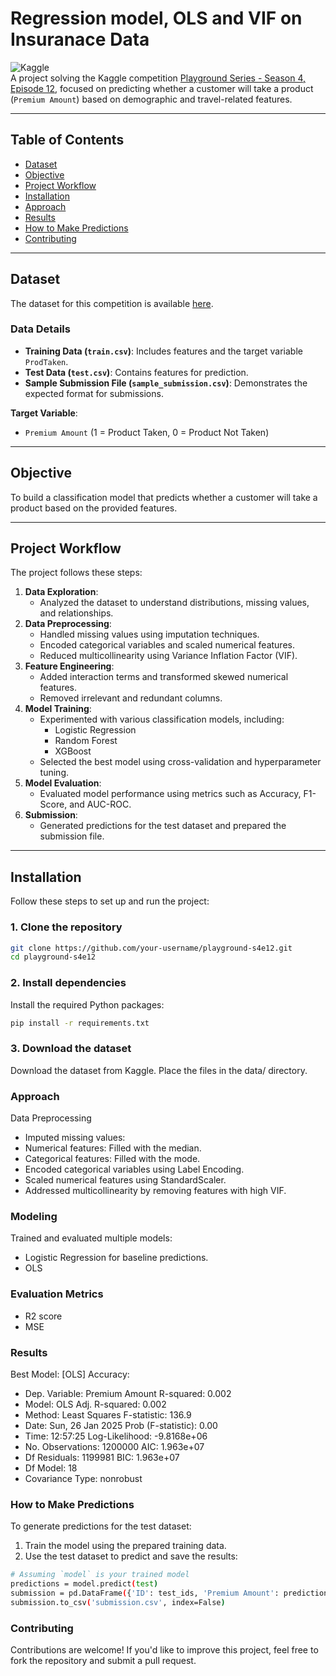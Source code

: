 # **Regression model, OLS and VIF on Insuranace Data**

![Kaggle](https://img.shields.io/badge/Kaggle-Competition-blue.svg)  
A project solving the Kaggle competition [Playground Series - Season 4, Episode 12](https://www.kaggle.com/competitions/playground-series-s4e12/overview), focused on predicting whether a customer will take a product (`Premium Amount`) based on demographic and travel-related features.

---

## **Table of Contents**
- [Dataset](#dataset)
- [Objective](#objective)
- [Project Workflow](#project-workflow)
- [Installation](#installation)
- [Approach](#approach)
- [Results](#results)
- [How to Make Predictions](#how-to-make-predictions)
- [Contributing](#contributing)

---

## **Dataset**
The dataset for this competition is available [here](https://www.kaggle.com/competitions/playground-series-s4e12/data).

### **Data Details**
- **Training Data (`train.csv`)**: Includes features and the target variable `ProdTaken`.
- **Test Data (`test.csv`)**: Contains features for prediction.
- **Sample Submission File (`sample_submission.csv`)**: Demonstrates the expected format for submissions.

**Target Variable**:  
- `Premium Amount` (1 = Product Taken, 0 = Product Not Taken)

---

## **Objective**
To build a classification model that predicts whether a customer will take a product based on the provided features.

---

## **Project Workflow**
The project follows these steps:
1. **Data Exploration**:
   - Analyzed the dataset to understand distributions, missing values, and relationships.
2. **Data Preprocessing**:
   - Handled missing values using imputation techniques.
   - Encoded categorical variables and scaled numerical features.
   - Reduced multicollinearity using Variance Inflation Factor (VIF).
3. **Feature Engineering**:
   - Added interaction terms and transformed skewed numerical features.
   - Removed irrelevant and redundant columns.
4. **Model Training**:
   - Experimented with various classification models, including:
     - Logistic Regression
     - Random Forest
     - XGBoost
   - Selected the best model using cross-validation and hyperparameter tuning.
5. **Model Evaluation**:
   - Evaluated model performance using metrics such as Accuracy, F1-Score, and AUC-ROC.
6. **Submission**:
   - Generated predictions for the test dataset and prepared the submission file.

---

## **Installation**
Follow these steps to set up and run the project:

### **1. Clone the repository**
```bash
git clone https://github.com/your-username/playground-s4e12.git
cd playground-s4e12
```

### **2. Install dependencies**
Install the required Python packages:

```bash
pip install -r requirements.txt
```

### **3. Download the dataset**
Download the dataset from Kaggle.
Place the files in the data/ directory.

### **Approach**
Data Preprocessing
* Imputed missing values:
* Numerical features: Filled with the median.
* Categorical features: Filled with the mode.
* Encoded categorical variables using Label Encoding.
* Scaled numerical features using StandardScaler.
* Addressed multicollinearity by removing features with high VIF.

### **Modeling**
Trained and evaluated multiple models:
* Logistic Regression for baseline predictions.
* OLS

### **Evaluation Metrics**
* R2 score
* MSE

### **Results**
Best Model: [OLS]
Accuracy: 
* Dep. Variable:         Premium Amount   R-squared:                       0.002
* Model:                            OLS   Adj. R-squared:                  0.002
* Method:                 Least Squares   F-statistic:                     136.9
* Date:                Sun, 26 Jan 2025   Prob (F-statistic):               0.00
* Time:                        12:57:25   Log-Likelihood:            -9.8168e+06
* No. Observations:             1200000   AIC:                         1.963e+07
* Df Residuals:                 1199981   BIC:                         1.963e+07
* Df Model:                          18                                         
* Covariance Type:            nonrobust                                         


### **How to Make Predictions**
To generate predictions for the test dataset:
1. Train the model using the prepared training data.
2. Use the test dataset to predict and save the results:
```bash
# Assuming `model` is your trained model
predictions = model.predict(test)
submission = pd.DataFrame({'ID': test_ids, 'Premium Amount': predictions})
submission.to_csv('submission.csv', index=False)
```

### **Contributing**
Contributions are welcome! If you'd like to improve this project, feel free to fork the repository and submit a pull request.
